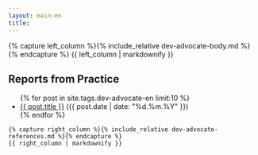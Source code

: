 ```yaml
---
layout: main-en
title:
---
```

<div class="two-columns">
  <div>
    {% capture left_column %}{% include_relative dev-advocate-body.md %}{% endcapture %}
    {{ left_column | markdownify }}
  </div>
  <div class="sidebar reference-projects">
    <h2>Reports from Practice</h2>
    <ul class="posts">
      {% for post in site.tags.dev-advocate-en limit:10 %}
      <li><a href="{{ post.url }}">{{ post.title }}</a> ({{ post.date | date: "%d.%m.%Y" }})</li>
      {% endfor %}
    </ul>

    {% capture right_column %}{% include_relative dev-advocate-references.md %}{% endcapture %}
    {{ right_column | markdownify }}
  </div>
</div>